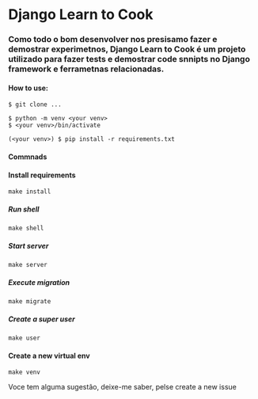 # Django Learn to Cook

### Como todo o bom desenvolver nos presisamo fazer e demostrar experimetnos, Django Learn to Cook é um projeto utilizado para fazer tests e demostrar code snnipts no Django framework e ferrametnas relacionadas.


#### How to use:

```
$ git clone ...

$ python -m venv <your venv>
$ <your venv>/bin/activate

(<your venv>) $ pip install -r requirements.txt
```

#### Commnads

#### Install requirements
```
make install
```

##### Run shell
```
make shell
```

##### Start server 
```
make server
```

##### Execute migration
```
make migrate
```

##### Create a super user
```
make user
```

#### Create a new virtual env

```
make venv
```

Voce tem alguma sugestão, deixe-me saber, pelse create a new issue








